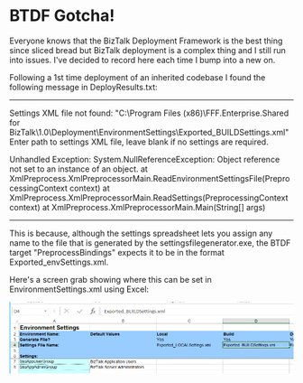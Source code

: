 # BTDF Gotcha!
Everyone knows that the BizTalk Deployment Framework is the best thing since sliced bread but BizTalk deployment is a complex thing and I still run into issues. I've decided to record here each time I bump into a new on.

Following a 1st time deployment of an inherited codebase I found the following message in DeployResults.txt:

--------
Settings XML file not found: "C:\Program Files (x86)\FFF.Enterprise.Shared for BizTalk\1.0\Deployment\EnvironmentSettings\Exported_BUILDSettings.xml"
Enter path to settings XML file, leave blank if no settings are required.
                
Unhandled Exception: System.NullReferenceException: Object reference not set to an instance of an object.
   at XmlPreprocess.XmlPreprocessorMain.ReadEnvironmentSettingsFile(PreprocessingContext context)
   at XmlPreprocess.XmlPreprocessorMain.ReadSettings(PreprocessingContext context)
   at XmlPreprocess.XmlPreprocessorMain.Main(String[] args)

--------

This is because, although the settings spreadsheet lets you assign any name to the file that is generated by the settingsfilegenerator.exe, the BTDF target "PreprocessBindings" expects it to be in the format Exported_envSettings.xml.

Here's a screen grab showing where this can be set in EnvironmentSettings.xml using Excel:

![](/images/btdf-gotcha/1.png)



